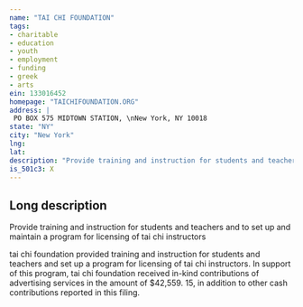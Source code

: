 ```yaml
---
name: "TAI CHI FOUNDATION"
tags:
- charitable
- education
- youth
- employment
- funding
- greek
- arts
ein: 133016452
homepage: "TAICHIFOUNDATION.ORG"
address: |
 PO BOX 575 MIDTOWN STATION, \nNew York, NY 10018
state: "NY"
city: "New York"
lng: 
lat: 
description: "Provide training and instruction for students and teachers and to set up and maintain a program for licensing of tai chi instructors"
is_501c3: X
---
```


## Long description

Provide training and instruction for students and teachers and to set up and maintain a program for licensing of tai chi instructors
  
  tai chi foundation provided training and instruction for students and teachers and set up a program for licensing of tai chi instructors. In support of this program, tai chi foundation received in-kind contributions of advertising services in the amount of $42,559. 15, in addition to other cash contributions reported in this filing. 
